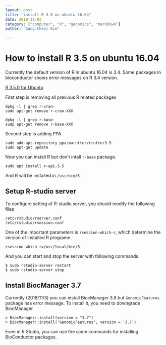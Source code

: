 ```yaml
---
layout: post
title: "install R 3.5 on ubuntu 16.04"
date: 2018-11-03
category: ["computer", "R", "genomics", "markdown"]
author: "Sung-Cheol Kim"

---
```


# How to install R 3.5 on ubuntu 16.04

Currently the default version of R in ubuntu 16.04 is 3.4. Some packages in bioconductor shows error messages on R 3.4 version.

[R 3.5.0 for Ubuntu](https://askubuntu.com/questions/1031597/r-3-5-0-for-ubuntu)

First step is removing all previous R related packages

```
dpkg -l | grep r-cran-
sudo apt-get remove r-cran-XXX

dpkg -l | grep r-base-
sudp apt-get remove r-base-XXX
```

Second step is adding PPA.

```
sudo add-apt-repository ppa:marutter/rrutter3.5
sudo apt-get update
```

Now you can install R but don't intall `r-base` package.

```
sudo apt install r-api-3.5
```

And R will be installed in `/usr/bin/R`

## Setup R-studio server

To configure setting of R-studio server, you should modify the following files

```
/etc/rstudio/rserver.conf
/etc/rstudio/rsession.conf
```

One of the important parameters is `rsession-which-r`, which determine the version of installed R programe.

```
rsession-which-r=/usr/local/bin/R
```

And you can start and stop the server with following commands

```
$ sudo rstudio-server restart
$ sudo rstudio-server stop
```

## Install BiocManager 3.7

Currently (2018/11/3) you can install BiocManager 3.8 but `GenomicFeatures` package has error message. To install it, you need to downgrade BiocManager

```
> BiocManager::install(version = "3.7")
> BiocManager::install('GenomicFeatures', version = '3.7')
```

Even in R Studio, you can use the same commands for installing BioConductor packages.

